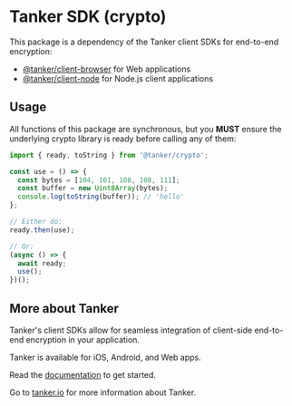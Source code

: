 # Tanker SDK (crypto)

This package is a dependency of the Tanker client SDKs for end-to-end encryption:

* [@tanker/client-browser](https://www.npmjs.com/package/@tanker/client-browser) for Web applications
* [@tanker/client-node](https://www.npmjs.com/package/@tanker/client-node) for Node.js client applications

## Usage

All functions of this package are synchronous, but you **MUST** ensure the underlying crypto library is ready before calling any of them:

```js
import { ready, toString } from '@tanker/crypto';

const use = () => {
  const bytes = [104, 101, 108, 108, 111];
  const buffer = new Uint8Array(bytes);
  console.log(toString(buffer)); // 'hello'
};

// Either do:
ready.then(use);

// Or:
(async () => {
  await ready;
  use();
})();
```

## More about Tanker

Tanker's client SDKs allow for seamless integration of client-side end-to-end encryption in your application.

Tanker is available for iOS, Android, and Web apps.

Read the [documentation](https://docs.tanker.io/latest/) to get started.

Go to [tanker.io](https://tanker.io) for more information about Tanker.
